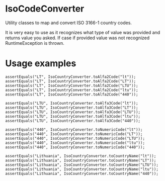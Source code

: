 # IsoCodeConverter
Utility classes to map and convert ISO 3166-1 country codes.

It is very easy to use as it recognizes what type of value was provided and returns value you asked. If case if provided value was not recognized RuntimeException is thrown.

# Usage examples

    assertEquals("LT", IsoCountryConverter.toAlfa2Code("lt"));
    assertEquals("LT", IsoCountryConverter.toAlfa2Code("LT"));
    assertEquals("LT", IsoCountryConverter.toAlfa2Code("LTU"));
    assertEquals("LT", IsoCountryConverter.toAlfa2Code("ltu"));
    assertEquals("LT", IsoCountryConverter.toAlfa2Code("440"));
    
    assertEquals("LTU", IsoCountryConverter.toAlfa3Code("lt"));
    assertEquals("LTU", IsoCountryConverter.toAlfa3Code("LT"));
    assertEquals("LTU", IsoCountryConverter.toAlfa3Code("LTU"));
    assertEquals("LTU", IsoCountryConverter.toAlfa3Code("ltu"));
    assertEquals("LTU", IsoCountryConverter.toAlfa3Code("440"));

    assertEquals("440", IsoCountryConverter.toNumericCode("lt"));
    assertEquals("440", IsoCountryConverter.toNumericCode("LT"));
    assertEquals("440", IsoCountryConverter.toNumericCode("LTU"));
    assertEquals("440", IsoCountryConverter.toNumericCode("ltu"));
    assertEquals("440", IsoCountryConverter.toNumericCode("440"));
    
    assertEquals("Lithuania", IsoCountryConverter.toCountryName("lt"));
    assertEquals("Lithuania", IsoCountryConverter.toCountryName("LT"));
    assertEquals("Lithuania", IsoCountryConverter.toCountryName("LTU"));
    assertEquals("Lithuania", IsoCountryConverter.toCountryName("ltu"));
    assertEquals("Lithuania", IsoCountryConverter.toCountryName("440"));

